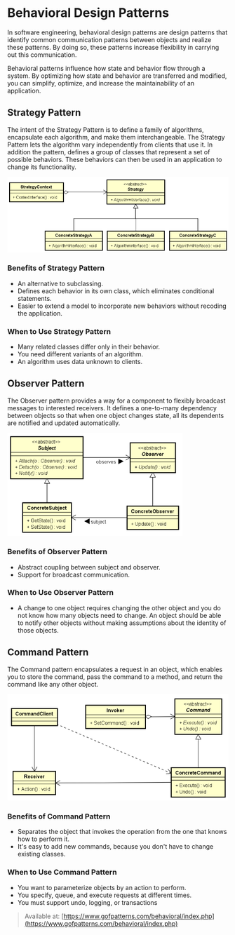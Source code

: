 # Behavioral Design Patterns

In software engineering, behavioral design patterns are design patterns that
identify common communication patterns between objects and realize these
patterns. By doing so, these patterns increase flexibility in carrying out
this communication.

Behavioral patterns influence how state and behavior flow through a system.
By optimizing how state and behavior are transferred and modified, you can
simplify, optimize, and increase the maintainability of an application.

## Strategy Pattern

The intent of the Strategy Pattern is to define a family of algorithms,
encapsulate each algorithm, and make them interchangeable. The Strategy Pattern
lets the algorithm vary independently from clients that use it. In addition the
pattern, defines a group of classes that represent a set of possible behaviors.
These behaviors can then be used in an application to change its functionality.

<img src="strategy.png" width=600>

### Benefits of Strategy Pattern

* An alternative to subclassing.
* Defines each behavior in its own class, which eliminates conditional
statements.
* Easier to extend a model to incorporate new behaviors without recoding the
application.

### When to Use Strategy Pattern

* Many related classes differ only in their behavior.
* You need different variants of an algorithm.
* An algorithm uses data unknown to clients.

## Observer Pattern

The Observer pattern provides a way for a component to flexibly broadcast
messages to interested receivers. It defines a one-to-many dependency between
objects so that when one object changes state, all its dependents are notified
and updated automatically.

<img src="observer.png" width=400>

### Benefits of Observer Pattern

* Abstract coupling between subject and observer.
* Support for broadcast communication.

### When to Use Observer Pattern

* A change to one object requires changing the other object and you do not know
how many objects need to change. An object should be able to notify other
objects without making assumptions about the identity of those objects.

## Command Pattern

The Command pattern encapsulates a request in an object, which enables you to
store the command, pass the command to a method, and return the command like any
other object.

<img src="command.png" width=600>

### Benefits of Command Pattern

* Separates the object that invokes the operation from the one that knows how to
perform it.
* It's easy to add new commands, because you don't have to change existing
classes.

### When to Use Command Pattern

* You want to parameterize objects by an action to perform.
* You specify, queue, and execute requests at different times.
* You must support undo, logging, or transactions

> Available at:
[https://www.gofpatterns.com/behavioral/index.php](https://www.gofpatterns.com/behavioral/index.php)
